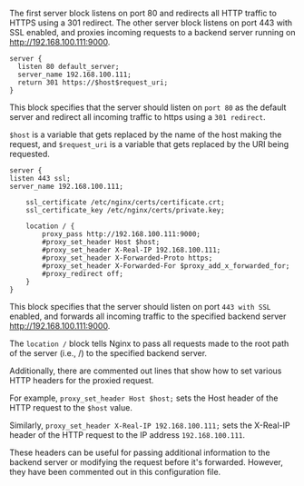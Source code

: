 The first server block listens on port 80 and redirects all HTTP traffic to HTTPS using a 301 redirect. The other server block listens on port 443 with SSL enabled, and proxies incoming requests to a backend server running on http://192.168.100.111:9000.

```shell
server {
  listen 80 default_server;	    
  server_name 192.168.100.111;
  return 301 https://$host$request_uri;
}
```
This block specifies that the server should listen on `port 80` as the default server and redirect all incoming traffic to https using a `301 redirect`.

`$host` is a variable that gets replaced by the name of the host making the request, and `$request_uri` is a variable that gets replaced by the URI being requested.
```shell
server {
listen 443 ssl;
server_name 192.168.100.111;

    ssl_certificate /etc/nginx/certs/certificate.crt;
    ssl_certificate_key /etc/nginx/certs/private.key;

    location / {
        proxy_pass http://192.168.100.111:9000;
        #proxy_set_header Host $host;
        #proxy_set_header X-Real-IP 192.168.100.111;
        #proxy_set_header X-Forwarded-Proto https;
        #proxy_set_header X-Forwarded-For $proxy_add_x_forwarded_for;
        #proxy_redirect off;
    }
}
```

This block specifies that the server should listen on port `443 with SSL`
enabled, and forwards all incoming traffic to the specified backend server
http://192.168.100.111:9000.

The `location /` block tells Nginx to pass all requests made to the root path of the server (i.e., /) to the specified backend server.

Additionally, there are commented out lines that show how to set
various HTTP headers for the proxied request.

For example, `proxy_set_header Host $host;` sets the Host header of the HTTP request to
the `$host` value.

Similarly, `proxy_set_header X-Real-IP 192.168.100.111;`
sets the X-Real-IP header of the HTTP request to the IP address 
`192.168.100.111`. 

These headers can be useful for passing 
additional information to the backend server or modifying the request 
before it's forwarded. However, they have been commented out in this
configuration file.